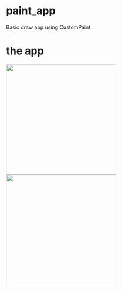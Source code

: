 # paint_app

Basic draw app using CustomPaint 

# the app

<p float="left">
  <img src="https://user-images.githubusercontent.com/62328990/154019808-3077569d-8c8c-4038-98e3-eb16fad40faf.png" width="300">
<img src="https://user-images.githubusercontent.com/62328990/154019846-a9ab0fb7-8abf-4e97-b1e6-556e57644408.png" width="300">
</p>

